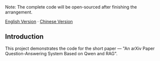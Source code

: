 Note: The complete code will be open-sourced after finishing the arrangement.

[English Version](./README.md) · [Chinese Version](./README.zh-CN.md)

## Introduction

This project demonstrates the code for the short paper — "An arXiv Paper Question-Answering System Based on Qwen and RAG".